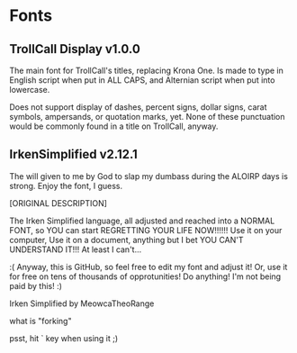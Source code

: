 # Fonts

## TrollCall Display v1.0.0

The main font for TrollCall's titles, replacing Krona One.
Is made to type in English script when put in ALL CAPS, and Alternian script when put into lowercase.

Does not support display of dashes, percent signs, dollar signs, carat symbols, ampersands, or quotation marks, yet. None of these punctuation would be commonly found in a title on TrollCall, anyway.

## IrkenSimplified v2.12.1

The will given to me by God to slap my dumbass during the ALOIRP days is strong. Enjoy the font, I guess.

[ORIGINAL DESCRIPTION]

The Irken Simplified language, all adjusted and reached into a
NORMAL FONT, so YOU can start REGRETTING YOUR LIFE NOW!!!!!!
Use it on your computer, Use it on a document, anything but I bet YOU CAN'T UNDERSTAND IT!!!
At least I can't...


:(
Anyway, this is GitHub, so feel free to edit my font and adjust it! Or, use it for free on tens of thousands of opprotunities!
Do anything! I'm not being paid by this! :)

Irken Simplified by MeowcaTheoRange

what is "forking"

psst, hit ` key when using it ;)
